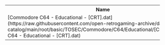 <table>
<tr><th>Name</th><th>Size</th></tr>
<tr><td>
[Commodore C64 - Educational - [CRT].dat](https://raw.githubusercontent.com/open-retrogaming-archive/dat-catalog/main/root/basic/TOSEC/Commodore/C64/Educational/[CRT]/Commodore C64 - Educational - [CRT].dat)
</td><td>42502</td></tr>
</table>
